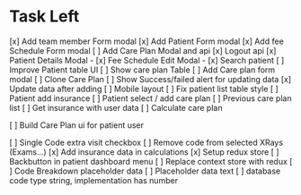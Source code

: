 # Task Left

[x] Add team member Form modal
[x] Add Patient Form modal
[x] Add fee Schedule Form modal
[ ] Add Care Plan Modal and api
[x] Logout api
[x] Patient Details Modal -
[x] Fee Schedule Edit Modal -
[x] Search patient
[ ] Improve Patient table UI
[ ] Show care plan Table
[ ] Add Care plan form modal
[ ] Clone Care Plan
[ ] Show Success/failed alert for updating data
[x] Update data after adding
[ ] Mobile layout
[ ] Fix patient list table style
[ ] Patient add insurance
[ ] Patient select / add care plan
[ ] Previous care plan list
[ ] Get insurance with user data
[ ] Calculate care plan

[ ] Build Care Plan ui for patient user

<!-- 27.08.20022 -->
  [ ] Single Code extra visit checkbox
  [ ] Remove code from selected XRays (Exams...)
  [x] Add insurance data in calculations
  [x] Setup redux store
  [ ] Backbutton in patient dashboard menu
  [ ] Replace context store with redux
  [ ] Code Breakdown placeholder data
  [ ] Placeholder data text
  [ ] database code type string, implementation has number